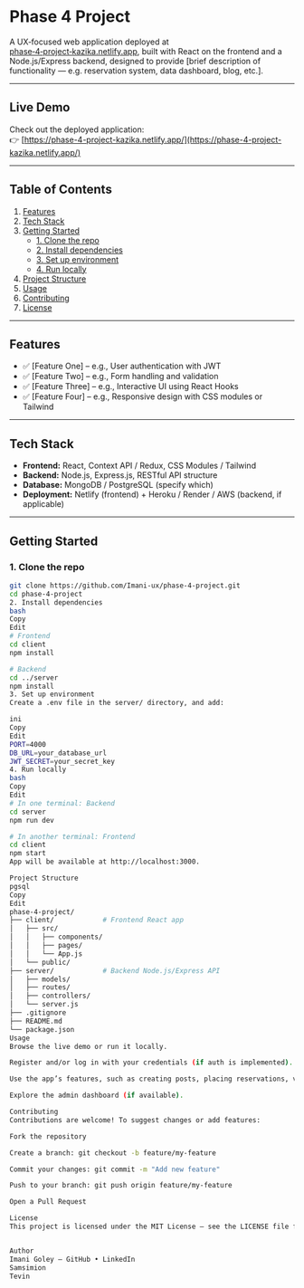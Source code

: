 # Phase 4 Project

A UX‑focused web application deployed at [phase‑4‑project‑kazika.netlify.app](https://phase-4-project-kazika.netlify.app/), built with React on the frontend and a Node.js/Express backend, designed to provide [brief description of functionality — e.g. reservation system, data dashboard, blog, etc.].

---

##  Live Demo

Check out the deployed application:  
👉 [https://phase-4-project-kazika.netlify.app/](https://phase-4-project-kazika.netlify.app/)

---

## Table of Contents

1. [Features](#features)  
2. [Tech Stack](#tech-stack)  
3. [Getting Started](#getting-started)  
   - [1. Clone the repo](#1-clone-the-repo)  
   - [2. Install dependencies](#2-install-dependencies)  
   - [3. Set up environment](#3-set-up-environment)  
   - [4. Run locally](#4-run-locally)  
4. [Project Structure](#project-structure)  
5. [Usage](#usage)  
6. [Contributing](#contributing)  
7. [License](#license)

---

## Features

- ✅ [Feature One] – e.g., User authentication with JWT  
- ✅ [Feature Two] – e.g., Form handling and validation  
- ✅ [Feature Three] – e.g., Interactive UI using React Hooks  
- ✅ [Feature Four] – e.g., Responsive design with CSS modules or Tailwind

---

## Tech Stack

- **Frontend:** React, Context API / Redux, CSS Modules / Tailwind  
- **Backend:** Node.js, Express.js, RESTful API structure  
- **Database:** MongoDB / PostgreSQL (specify which)  
- **Deployment:** Netlify (frontend) + Heroku / Render / AWS (backend, if applicable)

---

## Getting Started

### 1. Clone the repo

```bash
git clone https://github.com/Imani-ux/phase-4-project.git
cd phase-4-project
2. Install dependencies
bash
Copy
Edit
# Frontend
cd client
npm install

# Backend
cd ../server
npm install
3. Set up environment
Create a .env file in the server/ directory, and add:

ini
Copy
Edit
PORT=4000
DB_URL=your_database_url
JWT_SECRET=your_secret_key
4. Run locally
bash
Copy
Edit
# In one terminal: Backend
cd server
npm run dev

# In another terminal: Frontend
cd client
npm start
App will be available at http://localhost:3000.

Project Structure
pgsql
Copy
Edit
phase-4-project/
├── client/            # Frontend React app
│   ├── src/
│   │   ├── components/
│   │   ├── pages/
│   │   └── App.js
│   └── public/
├── server/            # Backend Node.js/Express API
│   ├── models/
│   ├── routes/
│   ├── controllers/
│   └── server.js
├── .gitignore
├── README.md
└── package.json
Usage
Browse the live demo or run it locally.

Register and/or log in with your credentials (if auth is implemented).

Use the app’s features, such as creating posts, placing reservations, viewing profiles, etc.

Explore the admin dashboard (if available).

Contributing
Contributions are welcome! To suggest changes or add features:

Fork the repository

Create a branch: git checkout -b feature/my-feature

Commit your changes: git commit -m "Add new feature"

Push to your branch: git push origin feature/my-feature

Open a Pull Request

License
This project is licensed under the MIT License – see the LICENSE file for details.


Author
Imani Goley – GitHub • LinkedIn
Samsimion
Tevin


